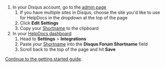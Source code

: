 1. In your Disqus account, go to the [admin page](https://disqus.com/admin/)
    1. If you have multiple sites in Disqus, choose the site you'd like to use for HelpDocs in the dropdown at the top of the page
    2. Click **Edit Settings**
    3. Copy your [Shortname](https://help.disqus.com/customer/portal/articles/466208-what-s-a-shortname-) to the clipboard
2. In your [HelpDocs dashboard](https://my.helpdocs.io/)
    1. Head to **Settings** > **Integrations**
    2. Paste your [Shortname](https://help.disqus.com/customer/portal/articles/466208-what-s-a-shortname-) into the **Disqus Forum Shortname** field
    3. Scroll back to the top of the page and hit **Save**
    
[Continue to the getting started guide](https://help.disqus.com/customer/portal/articles/1264625-getting-started).
